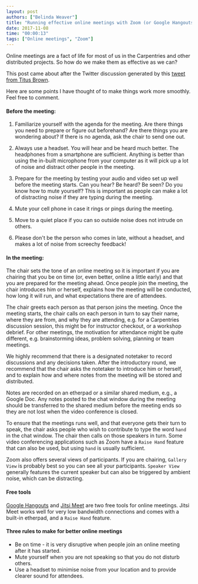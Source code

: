```yaml
---
layout: post
authors: ["Belinda Weaver"]
title: "Running effective online meetings with Zoom (or Google Hangouts, or ...)"
date: 2017-11-08
time: "00:00:13"
tags: ["Online meetings", "Zoom"]
---
```

 
Online meetings are a fact of life for most of us in the Carpentries and other distributed projects. So how do we make them as effective as we can?

This post came about after the Twitter discussion generated by this [tweet from Titus Brown](https://twitter.com/ctitusbrown/status/926165114948001792).

Here are some points I have thought of to make things work more smoothly. Feel free to comment.

#### Before the meeting:

1. Familiarize yourself with the agenda for the meeting. Are there things you need to prepare or figure out beforehand? 
Are there things you are wondering about? If there is no agenda, ask the chair to send one out.

2. Always use a headset. You will hear and be heard much better. The headphones from a smartphone are sufficient. Anything is better than using the in-built microphone from your computer as it will pick up a lot of noise and distract other people in the meeting.

3. Prepare for the meeting by testing your audio and video set up well before the meeting starts. Can you hear? Be heard? Be seen? Do you know how to mute yourself? This is important as people can make a lot of distracting noise if they are typing during the meeting.

4. Mute your cell phone in case it rings or pings during the meeting.

5. Move to a quiet place if you can so outside noise does not intrude on others.

6. Please don't be the person who comes in late, without a headset, and makes a lot of noise from screechy feedback!

#### In the meeting:

The chair sets the tone of an online meeting so it is important if you are chairing that you be on time (or, even better, online a little early) and that you are prepared for the meeting ahead. Once people join the meeting, the chair introduces him or herself, explains how the meeting will be conducted, how long it will run, and what expectations there are of attendees. 

The chair greets each person as that person joins the meeting. Once the meeting starts, the chair calls on each person in turn to say their name, where they are from, and why they are attending, e.g. for a Carpentries discussion session, this might be for instructor checkout, or a workshop debrief. For other meetings, the motivation for attendance might be quite different, e.g. brainstorming ideas, problem solving, planning or team meetings.

We highly recommend that there is a designated notetaker to record discussions and any decisions taken. After the introductory round, we recommend that the chair asks the notetaker to introduce him or herself, and to explain how and where notes from the meeting will be stored and distributed.

Notes are recorded on an etherpad or a similar shared medium, e.g., a Google Doc. Any notes posted to the chat window during the meeting should be transferred to the shared medium before the meeting ends so they are not lost when the video conference is closed.

To ensure that the meetings runs well, and that everyone gets their turn to speak, the chair asks people who wish to contribute to type the word `hand` in the chat window. The chair then calls on those speakers in turn. Some video conferencing applications such as Zoom have a `Raise Hand` feature that can also be used, but using `hand` is usually sufficient.

Zoom also offers several views of participants. If you are chairing, `Gallery View` is probably best so you can see all your participants. `Speaker View` generally features the current speaker but can also be triggered by ambient noise, which can be distracting.

#### Free tools

[Google Hangouts](https://hangouts.google.com/) and [Jitsi Meet](https://meet.jit.si/) are two free tools for online meetings. Jitsi Meet works well for very low bandwidth connections and comes with a built-in etherpad, and a `Raise Hand` feature.

#### Three rules to make for better online meetings

- Be on time - it is very disruptive when people join an online meeting after it has started.
- Mute yourself when you are not speaking so that you do not disturb others.
- Use a headset to minimise noise from your location and to provide clearer sound for attendees.
